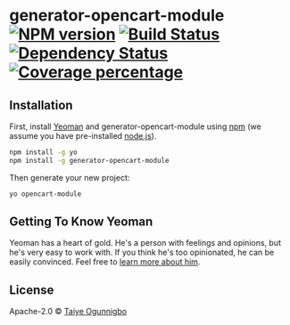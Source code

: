 # generator-opencart-module [![NPM version][npm-image]][npm-url] [![Build Status][travis-image]][travis-url] [![Dependency Status][daviddm-image]][daviddm-url] [![Coverage percentage][coveralls-image]][coveralls-url]
> 

## Installation

First, install [Yeoman](http://yeoman.io) and generator-opencart-module using [npm](https://www.npmjs.com/) (we assume you have pre-installed [node.js](https://nodejs.org/)).

```bash
npm install -g yo
npm install -g generator-opencart-module
```

Then generate your new project:

```bash
yo opencart-module
```

## Getting To Know Yeoman

Yeoman has a heart of gold. He&#39;s a person with feelings and opinions, but he&#39;s very easy to work with. If you think he&#39;s too opinionated, he can be easily convinced. Feel free to [learn more about him](http://yeoman.io/).

## License

Apache-2.0 © [Taiye Ogunnigbo]()


[npm-image]: https://badge.fury.io/js/generator-opencart-module.svg
[npm-url]: https://npmjs.org/package/generator-opencart-module
[travis-image]: https://travis-ci.org//generator-opencart-module.svg?branch=master
[travis-url]: https://travis-ci.org//generator-opencart-module
[daviddm-image]: https://david-dm.org//generator-opencart-module.svg?theme=shields.io
[daviddm-url]: https://david-dm.org//generator-opencart-module
[coveralls-image]: https://coveralls.io/repos//generator-opencart-module/badge.svg
[coveralls-url]: https://coveralls.io/r//generator-opencart-module
